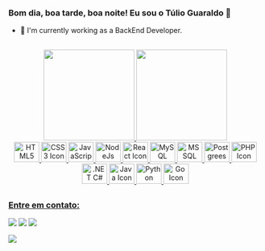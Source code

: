 ### Bom dia, boa tarde, boa noite! Eu sou o Túlio Guaraldo 👋

- 🔭 I'm currently working as a BackEnd Developer.
<!-- - 🌱 I’m currently learning Golang. -->

##

<div align="center">
  
  <!-- [![GitHub Streak](http://github-readme-streak-stats.herokuapp.com?user=samcipriano&theme=buefy-dark&hide_border=true&date_format=M%20j%5B%2C%20Y%5D)](https://github.com/TulioGuaraldoB) -->
  <a href="https://github.com/TulioGuaraldoB">
  <img height="180em" src="https://github-readme-stats.vercel.app/api?username=tulioguaraldob&show_icons=true&theme=dracula&include_all_commits=true&count_private=true"/>
  <img height="180em" src="https://github-readme-stats.vercel.app/api/top-langs/?username=tulioguaraldob&layout=compact&langs_count=16&theme=dracula"/>
</div>
  
</div>

<div align="center">
  <img alt="HTML5 Icon" height="40" width="50" src="https://cdn.jsdelivr.net/gh/devicons/devicon/icons/html5/html5-original.svg" />
  <img alt="CSS3 Icon" height="40" width="50" src="https://cdn.jsdelivr.net/gh/devicons/devicon/icons/css3/css3-original.svg" />
  <img alt="JavaScript Icon" height="40" width="50" src="https://cdn.jsdelivr.net/gh/devicons/devicon/icons/javascript/javascript-original.svg" />
  <img alt="NodeJs Icon" height="40" width="50" src="https://cdn.jsdelivr.net/gh/devicons/devicon/icons/nodejs/nodejs-original.svg" />
  <img alt="React Icon" height="40" width="50" src="https://cdn.jsdelivr.net/gh/devicons/devicon/icons/react/react-original.svg" />
  <img alt="MySQL Icon" height="40" width="50" src="https://cdn.jsdelivr.net/gh/devicons/devicon/icons/mysql/mysql-original.svg" />
  <img alt="MSSQL Icon" height="40" width="50" src="https://upload.wikimedia.org/wikipedia/de/8/8c/Microsoft_SQL_Server_Logo.svg" />
  <img alt="Postgrees Icon" height="40" width="50" src="https://cdn.jsdelivr.net/gh/devicons/devicon/icons/postgresql/postgresql-original.svg" />
  <img alt="PHP Icon" height="40" width="50" src="https://cdn.jsdelivr.net/npm/programming-languages-logos@0.0.3/src/php/php.svg" />
  <img alt=".NET C# Icon" height="40" width="50" src="https://cdn.jsdelivr.net/npm/programming-languages-logos@0.0.3/src/csharp/csharp.svg" />
  <img alt="Java Icon" height="40" width="50" src="https://cdn.jsdelivr.net/npm/programming-languages-logos@0.0.3/src/java/java.svg" />
  <img alt="Python Icon" height="40" width="50" src="https://cdn.jsdelivr.net/npm/programming-languages-logos@0.0.3/src/python/python.svg" />
  <img alt="Go Icon" height="40" width="50" src="https://cdn.jsdelivr.net/npm/programming-languages-logos@0.0.3/src/go/go.svg" />
   
</div>

##

### Entre em contato:

<div> 
  <a href = "mailto:tulioguaraldo@gmail.com"><img src="https://img.shields.io/badge/Gmail-D14836?style=for-the-badge&logo=gmail&logoColor=white" target="_blank"></a>
  <a href="mailto:tulio.brugin@fatec.sp.gov.br"><img src="https://img.shields.io/badge/Microsoft_Outlook-0078D4?style=for-the-badge&logo=microsoft-outlook&logoColor=white" target="_blank"></a>
  <a href="https://www.linkedin.com/in/t%C3%BAlio-guaraldo-9721151bb/" target="_blank"><img src="https://img.shields.io/badge/-LinkedIn-%230077B5?style=for-the-badge&logo=linkedin&logoColor=white" target="_blank"></a>
  
  <a href="https://wa.me/5516992571497" target="_blank"><img src="https://img.shields.io/badge/WhatsApp-25D366?style=for-the-badge&logo=whatsapp&logoColor=white"></a>
</div>
